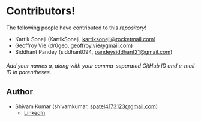 # Contributors!
The following people have contributed to this *repository*!

* Kartik Soneji (KartikSoneji, kartiksoneji@rocketmail.com)
* Geoffroy Vie (dr0geo, geoffroy.vie@gmail.com)
* Siddhant Pandey (siddhant094, pandeysiddhant21@gmail.com)

###### Add your names a, along with your comma-separated GitHub ID and e-mail ID in parentheses.

## Author
* Shivam Kumar (shivamkumar, spatel4173123@gmail.com)
   - [LinkedIn](https://www.linkedin.com/in/shivam-kumar-1929491a0/)
